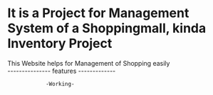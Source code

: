 # It is a Project for Management System of a Shoppingmall, kinda Inventory Project

This Website helps for Management of Shopping easily                                                          
--------------- features -------------
            
                -Working-
